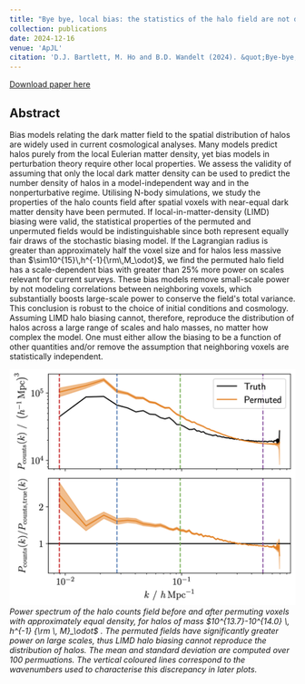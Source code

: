 ```yaml
---
title: "Bye bye, local bias: the statistics of the halo field are not determined by the local mass density"
collection: publications
date: 2024-12-16
venue: 'ApJL'
citation: 'D.J. Bartlett, M. Ho and B.D. Wandelt (2024). &quot;Bye-bye, Local-in-matter-density Bias: The Statistics of the Halo Field Are Poorly Determined by the Local Mass Density.&quot; <i>ApJL 977 L44</i>.'
---
```


[Download paper here](https://iopscience.iop.org/article/10.3847/2041-8213/ad97b9)

## Abstract
Bias models relating the dark matter field to the spatial distribution of halos are widely used in current cosmological analyses. Many models predict halos purely from the local Eulerian matter density, yet bias models in perturbation theory require other local properties. We assess the validity of assuming that only the local dark matter density can be used to predict the number density of halos in a model-independent way and in the nonperturbative regime. Utilising N-body simulations, we study the properties of the halo counts field after spatial voxels with near-equal dark matter density have been permuted. If local-in-matter-density (LIMD) biasing were valid, the statistical properties of the permuted and unpermuted fields would be indistinguishable since both represent equally fair draws of the stochastic biasing model. If the Lagrangian radius is greater than approximately half the voxel size and for halos less massive than $\sim10^{15}\,h^{-1}{\rm\,M_\odot}$, we find the permuted halo field has a scale-dependent bias with greater than 25% more power on scales relevant for current surveys. These bias models remove small-scale power by not modeling correlations between neighboring voxels, which substantially boosts large-scale power to conserve the field's total variance. This conclusion is robust to the choice of initial conditions and cosmology. Assuming LIMD halo biasing cannot, therefore, reproduce the distribution of halos across a large range of scales and halo masses, no matter how complex the model. One must either allow the biasing to be a function of other quantities and/or remove the assumption that neighboring voxels are statistically independent.


![pk_shuffled](/files/2024-05-02-limd-bias.png)
*Power spectrum of the halo counts field before and after permuting voxels with approximately equal density, for halos of mass $10^{13.7}-10^{14.0} \, h^{-1} {\rm \, M}_\odot$ . The permuted fields have significantly greater power on large scales, thus LIMD halo biasing cannot reproduce the distribution of halos. The mean and standard deviation are computed over 100 permuations. The vertical coloured lines correspond to the wavenumbers used to characterise this discrepancy in later plots.*
